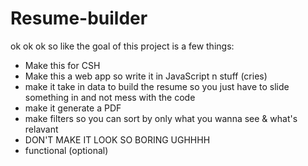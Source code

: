 # Resume-builder

ok ok ok so like
the goal of this project is a few things:

* Make this for CSH
* Make this a web app so write it in JavaScript n stuff (cries)
* make it take in data to build the resume so you just have to slide something in and not mess with the code
* make it generate a PDF
* make filters so you can sort by only what you wanna see & what's relavant
* DON'T MAKE IT LOOK SO BORING UGHHHH
* functional (optional)
